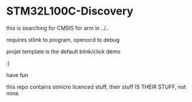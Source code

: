 # STM32L100C-Discovery

this is searching for CMSIS for arm in ../..

requires stlink to program, openocd to debug

projet template is the default blink/click demo

:)

have fun

this repo contains stmicro licenced stuff, their stuff IS THEIR STUFF, not mine
